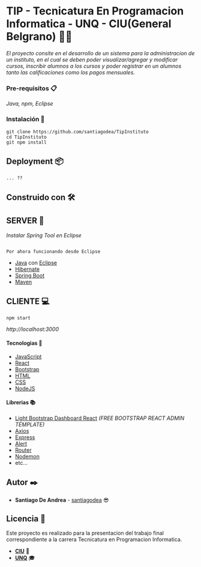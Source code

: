 # TIP - Tecnicatura En Programacion Informatica - UNQ - CIU(General Belgrano) 👨‍💻

_El proyecto consite en el desarrollo de un sistema para la administracion de un instituto, en el cual se deben poder visualizar/agregar y modificar cursos, inscribir alumnos a los cursos y poder registrar en un alumnos tanto las calificaciones como los pagos mensuales._

### Pre-requisitos 📋

_Java, npm, Eclipse_


### Instalación 🔧

```
git clone https://github.com/santiagodea/TipInstituto
cd TipInstituto
git npm install

```

## Deployment 📦

```
... ??

```

## Construido con 🛠️

## SERVER 💾

_Instalar Spring Tool en Eclipse_
```

Por ahora funcionando desde Eclipse

```

* [Java](https://www.java.com/es/) con [Eclipse](https://www.eclipse.org)
* [Hibernate](https://hibernate.org/)
* [Spring Boot](https://spring.io/projects/spring-boot)
* [Maven](https://maven.apache.org/)

## CLIENTE 💻

```
npm start

```
_http://localhost:3000_

#### Tecnologias 📲
* [JavaScript](https://www.javascript.com/)
* [React](https://es.reactjs.org/)
* [Bootstrap](https://getbootstrap.com/)
* [HTML](https://developer.mozilla.org/es/docs/HTML/HTML5/HTML5_lista_elementos)
* [CSS](https://www.w3schools.com/css/)
* [NodeJS](https://nodejs.org/es/)

#### Librerias 📚
* [Light Bootstrap Dashboard React](https://www.creative-tim.com/product/light-bootstrap-dashboard-react)
_(FREE BOOTSTRAP REACT ADMIN TEMPLATE)_
* [Axios](https://www.npmjs.com/package/axios)
* [Express](https://www.npmjs.com/package/express)
* [Alert](https://www.npmjs.com/package/react-alert)
* [Router](https://www.npmjs.com/package/router)
* [Nodemon](https://www.npmjs.com/package/nodemon)
* etc...

## Autor ✒️

* **Santiago De Andrea** - [santiagodea](https://github.com/santiagodea) 😎

## Licencia 📄

Este proyecto es realizado para la presentacion del trabajo final correspondiente a la carrera Tecnicatura en Programacion Informatica.
* [**CIU**](https://www.facebook.com/centrointer.universitario) 🏫
* [**UNQ**](http://www.unq.edu.ar/) 🎓